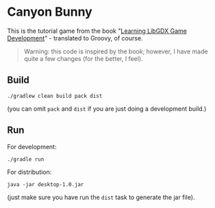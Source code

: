 # Canyon Bunny

This is the tutorial game from the book 
"[Learning LibGDX Game Development](https://www.packtpub.com/game-development/learning-libgdx-game-development-second-edition)" - translated to Groovy, of course.

> Warning: this code is inspired by the book; however, I have made quite a few changes (for the better, I feel).

## Build

    ./gradlew clean build pack dist
    
(you can omit `pack` and `dist` if you are just doing a development build.)

## Run

For development:

    ./gradle run 

For distribution:

    java -jar desktop-1.0.jar

(just make sure you have run the `dist` task to generate the jar file).
